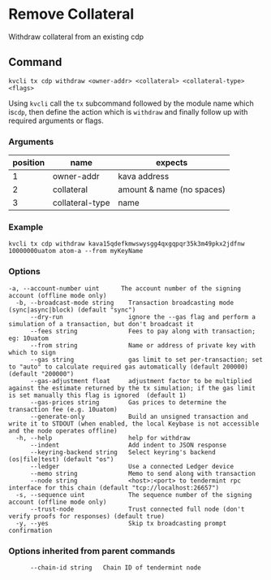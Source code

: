 # Remove Collateral

Withdraw collateral from an existing cdp

## Command
```
kvcli tx cdp withdraw <owner-addr> <collateral> <collateral-type> <flags>
```

Using ```kvcli``` call the ```tx``` subcommand followed by the module name which is```cdp```, then define the action which is ```withdraw``` and finally follow up with required arguments or flags.

### Arguments
position|name|expects
|--|--|--|
1|owner-addr| kava address
2|collateral| amount & name (no spaces)
3|collateral-type| name



### Example
```
kvcli tx cdp withdraw kava15qdefkmwswysgg4qxgqpqr35k3m49pkx2jdfnw 10000000uatom atom-a --from myKeyName
```
 
### Options
```
-a, --account-number uint      The account number of the signing account (offline mode only)
  -b, --broadcast-mode string    Transaction broadcasting mode (sync|async|block) (default "sync")
      --dry-run                  ignore the --gas flag and perform a simulation of a transaction, but don't broadcast it
      --fees string              Fees to pay along with transaction; eg: 10uatom
      --from string              Name or address of private key with which to sign
      --gas string               gas limit to set per-transaction; set to "auto" to calculate required gas automatically (default 200000) (default "200000")
      --gas-adjustment float     adjustment factor to be multiplied against the estimate returned by the tx simulation; if the gas limit is set manually this flag is ignored  (default 1)
      --gas-prices string        Gas prices to determine the transaction fee (e.g. 10uatom)
      --generate-only            Build an unsigned transaction and write it to STDOUT (when enabled, the local Keybase is not accessible and the node operates offline)
  -h, --help                     help for withdraw
      --indent                   Add indent to JSON response
      --keyring-backend string   Select keyring's backend (os|file|test) (default "os")
      --ledger                   Use a connected Ledger device
      --memo string              Memo to send along with transaction
      --node string              <host>:<port> to tendermint rpc interface for this chain (default "tcp://localhost:26657")
  -s, --sequence uint            The sequence number of the signing account (offline mode only)
      --trust-node               Trust connected full node (don't verify proofs for responses) (default true)
  -y, --yes                      Skip tx broadcasting prompt confirmation
```

### Options inherited from parent commands
```
      --chain-id string   Chain ID of tendermint node
```